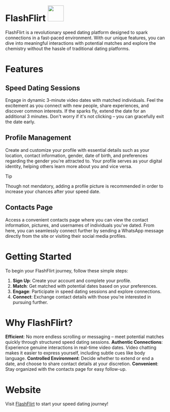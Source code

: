 # FlashFlirt <img src="https://github.com/Danny-Rubin/SpeedDating/assets/68163138/5305f25a-7c4a-4401-a47b-f25110c1dd46" width="50" height="50">
FlashFlirt is a revolutionary speed dating platform designed to spark connections in a fast-paced environment. With our unique features, you can dive into meaningful interactions with potential matches and explore the chemistry without the hassle of traditional dating platforms.


# Features
## Speed Dating Sessions
Engage in dynamic 3-minute video dates with matched individuals. Feel the excitement as you connect with new people, share experiences, and discover common interests. If the sparks fly, extend the date for an additional 3 minutes. Don't worry if it's not clicking – you can gracefully exit the date early.

## Profile Management
Create and customize your profile with essential details such as your location, contact information, gender, date of birth, and preferences regarding the gender you're attracted to. Your profile serves as your digital identity, helping others learn more about you and vice versa.
> [!TIP]
> Though not mendatory, adding a profile picture is recommended in order to increase your chances after your speed date.

## Contacts Page
Access a convenient contacts page where you can view the contact information, pictures, and usernames of individuals you've dated. From here, you can seamlessly connect further by sending a WhatsApp message directly from the site or visiting their social media profiles.

# Getting Started
To begin your FlashFlirt journey, follow these simple steps:

1. **Sign Up**: Create your account and complete your profile.
2. **Match**: Get matched with potential dates based on your preferences.
3. **Engage**: Participate in speed dating sessions and explore connections.
4. **Connect**: Exchange contact details with those you're interested in pursuing further.

# Why FlashFlirt?
**Efficient**: No more endless scrolling or messaging – meet potential matches quickly through structured speed dating sessions.
**Authentic Connections**: Experience genuine interactions in real-time video dates.
Video chatting makes it easier to express yourself, including subtle cues like body language.
**Controlled Environment**: Decide whether to extend or end a date, and choose to share contact details at your discretion.
**Convenient**: Stay organized with the contacts page for easy follow-up.

# Website
Visit [FlashFlirt](https://main.deuksgbh6tmkx.amplifyapp.com/ "Homepage") to start your speed dating journey!

